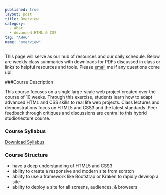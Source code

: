 ```yaml
---
published: true
layout: post
title: Overview
category: 
  - ahac
  - Advanced HTML & CSS
tag: "AHAC"
name: "overview"
---
```


This page will serve as our hub of resources and our daily schedule. Below are weekly class summaries with downloads for PDFs discussed in class or links to helpful resources and tools. Please [email](mailto:akaye@saic.edu) me if any questions come up!

###Course Description

This course focuses on a single large-scale web project created over the course of 10 weeks. Through this exercise, students learn how to adapt advanced HTML and CSS skills to real life web projects. Class lectures and demonstrations focus on HTML5 and CSS3 and the latest standards. Peer feedback through critiques and discussions are central to this hybrid studio/lecture course.

### Course Syllabus

[Download Syllabus](media/AdvancedHTMLandCSS_SyllabusSpring2014.pdf)

### Course Structure

- have a deep understanding of HTML5 and CSS3
- ability to create a responsive and modern site from scratch
- ability to use a framework like Bootstrap or Kraken to rapidly develop a site
- ability to deploy a site for all screens, audiences, & browsers
